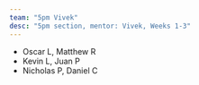 ```yaml
---
team: "5pm Vivek"
desc: "5pm section, mentor: Vivek, Weeks 1-3"
---
```


* Oscar L, Matthew R
* Kevin L, Juan P
* Nicholas P, Daniel C
